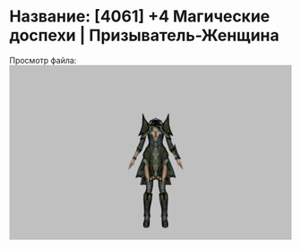 # Название: [4061] +4 Магические доспехи | Призыватель-Женщина

Просмотр файла:
![p090005.png](p090005.png)